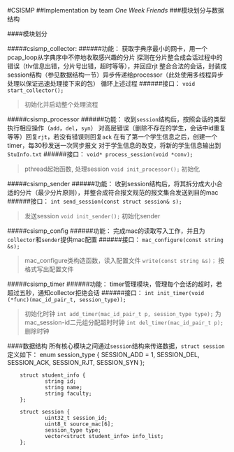 #CSISMP
##Implementation by team *One Week Friends*
###模块划分与数据结构

####模块划分  

#####csismp_collector:
######功能：
获取字典序最小的网卡，用一个pcap_loop从字典序中不停地收取感兴趣的分片
探测在分片整合成会话过程中的错误（tlv信息出错，分片号出错，超时等等），并回应rjt
整合合法的会话，封装成session结构（参见数据结构一节）异步传递给processor（此处使用多线程异步处理以保证迅速处理接下来的包）
循环上述过程
######接口：
`void start_collector(); `
>初始化并启动整个处理流程  

#####csismp_processor
######功能：
收到`session`结构后，按照会话的类型执行相应操作（`add`，`del`，`syn`）
对高层错误（删除不存在的学生，会话中id重复等等）回复`rjt`，若没有错误则回复`ack`
在有了第一个学生信息之后，创建一个timer，每30秒发送一次同步报文
对于学生信息的改变，将新的学生信息输出到`StuInfo.txt`
######接口：
`void* process_session(void *conv); `
>pthread起始函数, 处理session
`void init_processor();` 
>初始化  

#####csismp_sender
######功能：
收到session结构后，将其拆分成大小合适的分片（最少分片原则），并整合成符合报文规范的报文集合发送到目的mac
######接口：
`int send_session(const struct session& s);` 
>发送session
`void init_sender();` 
>初始化sender  

#####csismp_config
######功能：
完成mac的读取写入工作，并且为`collector`和`sender`提供mac配置
######接口：
`mac_configure(const string &s);` 
>mac_configure类构造函数，读入配置文件
`write(const string &s)；` 
>按格式写出配置文件  

#####csismp_timer
######功能：
timer管理模块，管理每个会话的超时，若超过五秒，通知collector拒绝会话
######接口：
`int init_timer(void (*func)(mac_id_pair_t, session_type));`  
>初始化时钟
`int add_timer(mac_id_pair_t p, session_type type);` 
>为mac_session-id二元组分配超时时钟
`int del_timer(mac_id_pair_t p);` 
>删除时钟  
  
  
####数据结构
所有核心模块之间通过`session`结构来传递数据，`struct session`定义如下：
        enum session_type {
                SESSION_ADD = 1,
                SESSION_DEL,
                SESSION_ACK,
                SESSION_RJT,
                SESSION_SYN
        };

        struct student_info {
                string id;
                string name;
                string faculty;
        };

        struct session {
                uint32_t session_id;
                uint8_t source_mac[6];
                session_type type;
                vector<struct student_info> info_list;
        };




